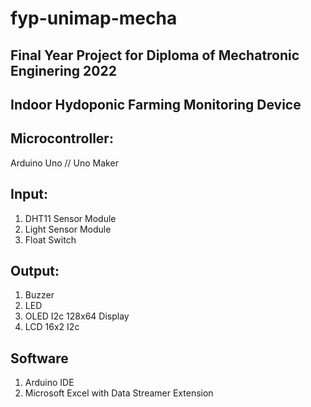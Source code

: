 # fyp-unimap-mecha
## Final Year Project for Diploma of Mechatronic Enginering 2022
## Indoor Hydoponic Farming Monitoring Device


## Microcontroller:
Arduino Uno // Uno Maker

## Input: 
1. DHT11 Sensor Module
2. Light Sensor Module
3. Float Switch

## Output:
1. Buzzer
2. LED
3. OLED I2c 128x64 Display
4. LCD 16x2 I2c

## Software
1. Arduino IDE
2. Microsoft Excel with Data Streamer Extension
